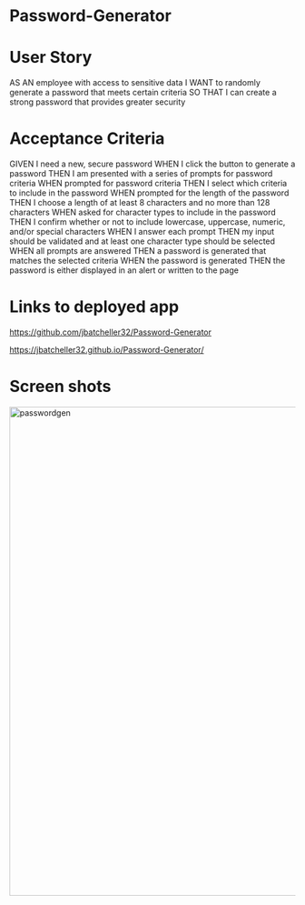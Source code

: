 # Password-Generator

# User Story

AS AN employee with access to sensitive data
I WANT to randomly generate a password that meets certain criteria
SO THAT I can create a strong password that provides greater security

# Acceptance Criteria 

GIVEN I need a new, secure password
WHEN I click the button to generate a password
THEN I am presented with a series of prompts for password criteria
WHEN prompted for password criteria
THEN I select which criteria to include in the password
WHEN prompted for the length of the password
THEN I choose a length of at least 8 characters and no more than 128 characters
WHEN asked for character types to include in the password
THEN I confirm whether or not to include lowercase, uppercase, numeric, and/or special characters
WHEN I answer each prompt
THEN my input should be validated and at least one character type should be selected
WHEN all prompts are answered
THEN a password is generated that matches the selected criteria
WHEN the password is generated
THEN the password is either displayed in an alert or written to the page



# Links to deployed app

https://github.com/jbatcheller32/Password-Generator


https://jbatcheller32.github.io/Password-Generator/




# Screen shots


<img width="860" alt="passwordgen" src="https://github.com/jbatcheller32/Password-Generator/assets/110508090/d48aa005-adfc-42ac-b78d-db478c9263ef">

